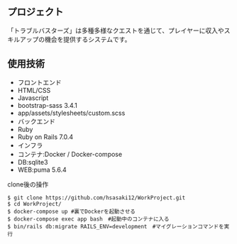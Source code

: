 ## プロジェクト
「トラブルバスターズ」は多種多様なクエストを通じて、プレイヤーに収入やスキルアップの機会を提供するシステムです。

## 使用技術
- フロントエンド
 - HTML/CSS
 - Javascript
 - bootstrap-sass 3.4.1
  - app/assets/stylesheets/custom.scss
- バックエンド
 - Ruby
 - Ruby on Rails 7.0.4
- インフラ
 - コンテナ:Docker / Docker-compose
 - DB:sqlite3 
 - WEB:puma 5.6.4

clone後の操作
```
$ git clone https://github.com/hsasaki12/WorkProject.git
$ cd WorkProject/
$ docker-compose up #裏でDockerを起動させる
$ docker-compose exec app bash　#起動中のコンテナに入る
$ bin/rails db:migrate RAILS_ENV=development　#マイグレーションコマンドを実行

```